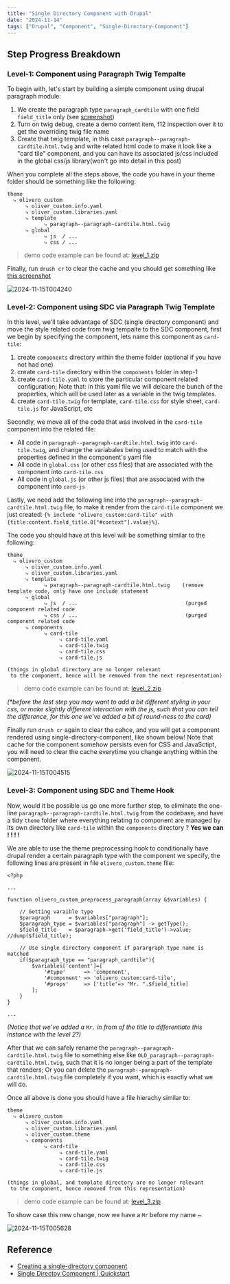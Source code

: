 ```yaml
---
title: "Single Directory Component with Drupal"
date: "2024-11-14"
tags: ["Drupal", "Component", "Single-Directory-Component"]
---
```






## Step Progress Breakdown

### Level-1: Component using Paragraph Twig Tempalte

To begin with, let's start by building a simple component using drupal paragraph module:

1.   We create the paragraph type `paragraph_cardtile` with one field `field_title` only (see [screenshot](2024-11-14T235657.png))
2.   Turn on twig debug, create a demo content item, f12 inspection over it to get the overriding twig file name
3.   Create that twig template, in this case `paragraph--paragraph-cardtile.html.twig` and write related html code to make it look like a "card tile" component, and you can have its associated js/css included in the global css/js library(won't go into detail in this post)

When you complete all the steps above, the code you have in your theme folder should be something like the following:

```
theme
  ⤷ olivero_custom
      ⤷ oliver_custom.info.yaml
      ⤷ oliver_custom.libraries.yaml
      ⤷ template
            ⤷ paragraph--paragraph-cardtile.html.twig
      ⤷ global
    	    ⤷ js  / ...
            ⤷ css / ...
```

>   demo code example can be found at: [level_1.zip](level_1.zip)

Finally, run `drush cr` to clear the cache and you should get something like [this screenshot](2024-11-15T000355.png)

![2024-11-15T004240](2024-11-15T004240.png)



### Level-2: Component using SDC via Paragraph Twig Template

In this level, we'll take advantage of SDC (single directory component) and move the style related code from twig tempalte to the SDC component, first we begin by specifying the component, lets name this component as `card-tile`:

1.   create `components` directory within the theme folder (optional if you have not had one)
2.   create `card-tile` directory within the `components` folder in step-1
3.   create `card-tile.yaml` to store the particular component related configuration; Note that: in this yaml file we will delcare the bunch of the properties, which will be used later as a variable in the twig templates.
4.   create `card-tile.twig` for template, `card-tile.css` for style sheet, `card-tile.js` for JavaScript, etc

Secondly, we move all of the code that was involved in the `card-tile` component into the related file:

-   All code in `paragraph--paragraph-cardtile.html.twig` into `card-tile.twig`, and change the variabales being used to match with the properties defined in the component's yaml file
-   All code in `global.css` (or other css files) that are associated with the component into `card-tile.css`
-   All code in `global.js` (or other js files) that are associated with the component into `card-js`

Lastly, we need add the following line into the `paragraph--paragraph-cardtile.html.twig` file, to make it render from the `card-tile` component we just created: `{% include "olivero_custom:card-tile" with {title:content.field_title.0["#context"].value}%}`.

The code you should have at this level will be something similar to the following:

```
theme
  ⤷ olivero_custom
      ⤷ oliver_custom.info.yaml
      ⤷ oliver_custom.libraries.yaml
      ⤷ template
            ⤷ paragraph--paragraph-cardtile.html.twig    (remove template code, only have one include statement
      ⤷ global
    	    ⤷ js  / ...                                   (purged component related code
            ⤷ css / ...                                   (purged component related code
      ⤷ components
      	    ⤷ card-tile
      	         ⤷ card-tile.yaml
      	         ⤷ card-tile.twig
      	         ⤷ card-tile.css
      	         ⤷ card-tile.js

(things in global directory are no longer relevant
 to the component, hence will be removed from the next representation)
```

>   demo code example can be found at:  [level_2.zip](level_2.zip)

*(\*before the last step you may want to add a bit different styling in your css, or make slightly different interaction with the js, such that you can tell the difference, for this one we've added a bit of round-ness to the card)*

Finally run `drush cr` again to clear the cahce, and you will get a component rendered using single-directory-component, like shown below! Note that cache for the component somehow persists even for CSS and JavaSctipt, you will need to clear the cache everytime you change anything within the component.

![2024-11-15T004515](2024-11-15T004515.png)



### Level-3: Component using SDC and Theme Hook

Now, would it be possible us go one more further step, to eliminate the one-line `paragraph--paragraph-cardtile.html.twig` from the codebase, and have a tidy `theme` folder where everything relating to component are managed by its own directory like `card-tile` within the `components` directory ? **Yes we can ! ! ! !**

We are able to use the theme preprocessing hook to conditionally have drupal render a certain paragraph type with the component we specify, the following lines are present in file `olivero_custom.theme` file:

```
<?php

...

function olivero_custom_preprocess_paragraph(array &$variables) {

    // Getting varaible type
    $paragraph      = $variables["paragraph"];
    $paragraph_type = $variables["paragraph"] -> getType();
    $field_title    = $paragraph->get('field_title')->value; //dump($field_title);

    // Use single directory component if parargraph type name is matched
    if($paragraph_type == "paragraph_cardtile"){
        $variables['content']=[
            '#type'      => 'component',
            '#component' => 'olivero_custom:card-tile',
            '#props'     => ['title'=> "Mr. ".$field_title]
        ];
    }
}

...

```

*(Notice that we've added a `Mr.` in from of the title to differentiate this instance with the level 2?)*

After that we can safely rename the `paragraph--paragraph-cardtile.html.twig` file to something else like `OLD_paragraph--paragraph-cardtile.html.twig`, such that it is no longer being a part of the template that renders; Or you can delete the `paragraph--paragraph-cardtile.html.twig` file completely if you want, which is exactly what we will do.

Once all above is done you should have a file hierachy similar to:

```
theme
  ⤷ olivero_custom
      ⤷ oliver_custom.info.yaml
      ⤷ oliver_custom.libraries.yaml
      ⤷ oliver_custom.theme
      ⤷ components
      	    ⤷ card-tile
      	         ⤷ card-tile.yaml
      	         ⤷ card-tile.twig
      	         ⤷ card-tile.css
      	         ⤷ card-tile.js

(things in global, and template directory are no longer relevant
 to the component, hence removed from this representation)
```

>   demo code example can be found at:  [level_3.zip](level_3.zip)

To show case this new change, now we have a `Mr` before my name ~

![2024-11-15T005628](2024-11-15T005628.png)







## Reference
- [Creating a single-directory component](https://www.drupal.org/docs/develop/theming-drupal/using-single-directory-components/creating-a-single-directory-component)
- [Single Directoy Component | Quickstart](https://www.drupal.org/docs/develop/theming-drupal/using-single-directory-components/quickstart#:~:text=Drupal's%20Single%2DDirectory%20Components%20consist,they%20are%20important%20for%20Drupal.)


